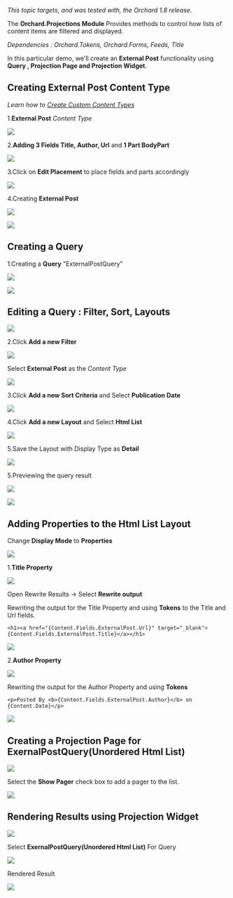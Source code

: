 *This topic targets, and was tested with, the Orchard 1.8 release.*

The **Orchard.Projections Module** Provides methods to control how lists of content items are filtered and displayed.

*Dependencies : Orchard.Tokens, Orchard.Forms, Feeds, Title*

In this particular demo, we'll create an **External Post** functionality using **Query , Projection Page and Projection Widget**.

## Creating External Post Content Type

*Learn how to [Create Custom Content Types](/Documentation/Creating-custom-content-types)*

1.**External Post** *Content Type*

![](../Upload/projections/CreateContentType.PNG)

2.**Adding 3 Fields Title, Author, Url** and **1 Part BodyPart**

![](../Upload/projections/addingfieldsnparts.PNG)

3.Click on **Edit Placement** to place fields and parts accordingly

![](../Upload/projections/editingplacement.PNG)

4.Creating **External Post**

![](../Upload/projections/creatingexternalpost.PNG)

![](../Upload/projections/externalpostcreated.PNG)

## Creating a Query 

1.Creating a **Query** "ExternalPostQuery"

![](../Upload/projections/addingquery.PNG)


![](../Upload/projections/querycreated.PNG)

## Editing a Query : **Filter, Sort, Layouts**


![](../Upload/projections/editingquery.PNG)

2.Click **Add a new Filter**

![](../Upload/projections/addfilter.PNG)

Select **External Post** as the *Content Type*

![](../Upload/projections/externalpostfilter.PNG)

3.Click **Add a new Sort Criteria** and Select **Publication Date**


![](../Upload/projections/sortpublication.PNG)

4.Click **Add a new Layout** and Select **Html List**

![](../Upload/projections/selectlayout.PNG)

5.Save the Layout with Display Type as **Detail**

![](../Upload/projections/savelayout.PNG)

5.Previewing the query result

![](../Upload/projections/clickpreview.PNG)

![](../Upload/projections/queryresult.PNG)

## Adding Properties to the Html List Layout

Change **Display Mode** to **Properties**

![](../Upload/projections/changedisplaymode.PNG)

1.**Title Property**


![](../Upload/projections/titleproperty.PNG)

Open Rewrite Results -> Select **Rewrite output**

Rewriting the output for the Title Property and using **Tokens** to the Title and Url fields.

	<h1><a href="{Content.Fields.ExternalPost.Url}" target="_blank">{Content.Fields.ExternalPost.Title}</a></h1>

![](../Upload/projections/titlerewrite.PNG)

2.**Author Property**

![](../Upload/projections/addingproperties.PNG)

Rewriting the output for the Author Property and using **Tokens**

	<p>Posted By <b>{Content.Fields.ExternalPost.Author}</b> on {Content.Date}</p>

![](../Upload/projections/authorrewrite.PNG)

## Creating a Projection Page for ExernalPostQuery(Unordered Html List)


![](../Upload/projections/projectionpage.PNG)

Select the **Show Pager** check box to add a pager to the list.

![](../Upload/projections/creatingprojectionpage.PNG)


## Rendering Results using Projection Widget


![](../Upload/projections/projectionwidget.PNG)

Select **ExernalPostQuery(Unordered Html List)** For Query

![](../Upload/projections/creatingprojectionwidget.PNG)

Rendered Result 

![](../Upload/projections/renderedresult.PNG)